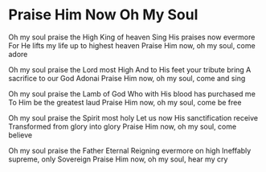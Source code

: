 # Praise Him Now Oh My Soul

Oh my soul praise the High King of heaven
Sing His praises now evermore
For He lifts my life up to highest heaven
Praise Him now, oh my soul, come adore

Oh my soul praise the Lord most High
And to His feet your tribute bring
A sacrifice to our God Adonai
Praise Him now, oh my soul, come and sing

Oh my soul praise the Lamb of God
Who with His blood has purchased me
To Him be the greatest laud
Praise Him now, oh my soul, come be free

Oh my soul praise the Spirit most holy
Let us now His sanctification receive
Transformed from glory into glory
Praise Him now, oh my soul, come believe

Oh my soul praise the Father Eternal
Reigning evermore on high
Ineffably supreme, only Sovereign
Praise Him now, oh my soul, hear my cry
